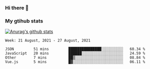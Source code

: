 ### Hi there 👋

### My gtihub stats

[![Anurag's github stats](https://github-readme-stats.vercel.app/api?username=gaozhidong)](https://github.com/gaozhidong/github-readme-stats)

<!--START_SECTION:waka-->
```text
Week: 21 August, 2021 - 27 August, 2021

JSON         51 mins         ███████████████░░░░░░░░░░   60.34 % 
JavaScript   20 mins         ██████░░░░░░░░░░░░░░░░░░░   24.59 % 
Other        7 mins          ██▒░░░░░░░░░░░░░░░░░░░░░░   08.84 % 
Vue.js       5 mins          █▓░░░░░░░░░░░░░░░░░░░░░░░   06.11 % 
```
<!--END_SECTION:waka-->